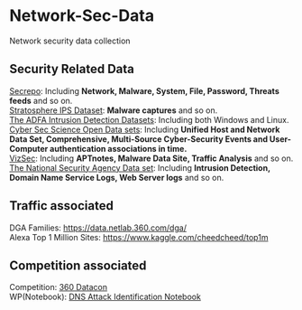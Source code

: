 # Network-Sec-Data
Network security data collection
## Security Related Data  
[Secrepo](http://www.secrepo.com/#about): Including **Network, Malware, System, File, Password, Threats feeds** and so on.   
[Stratosphere IPS Dataset](https://www.stratosphereips.org/category/dataset.html): **Malware captures** and so on.  
[The ADFA Intrusion Detection Datasets](https://www.unsw.adfa.edu.au/unsw-canberra-cyber/cybersecurity/ADFA-IDS-Datasets/): Including both Windows and Linux.   
[Cyber Sec Science Open Data sets](https://csr.lanl.gov/data/): Including **Unified Host and Network Data Set, Comprehensive, Multi-Source Cyber-Security Events and User-Computer authentication associations in time.**  
[VizSec](https://vizsec.org/data/): Including **APTnotes, Malware Data Site, Traffic Analysis** and so on.  
[The National Security Agency Data set](https://westpoint.edu/centers-and-research/cyber-research-center/data-sets): Including **Intrusion Detection, Domain Name Service Logs, Web Server logs** and so on.
## Traffic associated  
DGA Families: https://data.netlab.360.com/dga/  
Alexa Top 1 Million Sites: https://www.kaggle.com/cheedcheed/top1m  
## Competition associated
Competition: [360 Datacon](http://butian.360.net/Active/dataconDetail.html#gj)  
WP(Notebook): [DNS Attack Identification Notebook](http://momomoxiaoxi.com/%E6%95%B0%E6%8D%AE%E5%88%86%E6%9E%90/2019/04/24/datacondns1/) 

